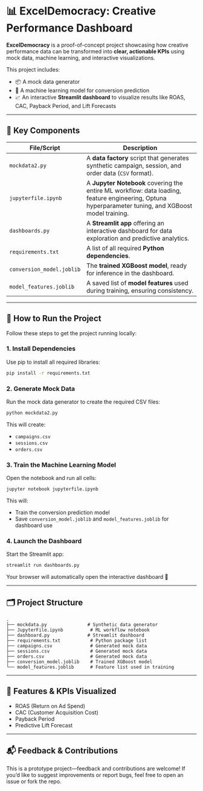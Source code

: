 # 📊 ExcelDemocracy: Creative Performance Dashboard

**ExcelDemocracy** is a proof-of-concept project showcasing how creative performance data can be transformed into **clear, actionable KPIs** using mock data, machine learning, and interactive visualizations.

This project includes:
- 📦 A mock data generator  
- 🤖 A machine learning model for conversion prediction  
- 📈 An interactive **Streamlit dashboard** to visualize results like ROAS, CAC, Payback Period, and Lift Forecasts  

---

## 🔧 Key Components

| File/Script | Description |
|-------------|-------------|
| `mockdata2.py` | A **data factory** script that generates synthetic campaign, session, and order data (`CSV` format). |
| `jupyterfile.ipynb` | A **Jupyter Notebook** covering the entire ML workflow: data loading, feature engineering, Optuna hyperparameter tuning, and XGBoost model training. |
| `dashboards.py` | A **Streamlit app** offering an interactive dashboard for data exploration and predictive analytics. |
| `requirements.txt` | A list of all required **Python dependencies**. |
| `conversion_model.joblib` | The **trained XGBoost model**, ready for inference in the dashboard. |
| `model_features.joblib` | A saved list of **model features** used during training, ensuring consistency. |

---

## 🚀 How to Run the Project

Follow these steps to get the project running locally:

### 1. Install Dependencies  
Use pip to install all required libraries:

```bash
pip install -r requirements.txt
```

### 2. Generate Mock Data  
Run the mock data generator to create the required CSV files:

```bash
python mockdata2.py
```

This will create:
- `campaigns.csv`
- `sessions.csv`
- `orders.csv`

### 3. Train the Machine Learning Model  
Open the notebook and run all cells:

```bash
jupyter notebook jupyterfile.ipynb
```

This will:
- Train the conversion prediction model
- Save `conversion_model.joblib` and `model_features.joblib` for dashboard use

### 4. Launch the Dashboard  
Start the Streamlit app:

```bash
streamlit run dashboards.py
```

Your browser will automatically open the interactive dashboard 🎯

---

## 🗂 Project Structure

```
.
├── mockdata.py               # Synthetic data generator
├── JupyterFile.ipynb          # ML workflow notebook
├── dashboard.py              # Streamlit dashboard
├── requirements.txt           # Python package list
├── campaigns.csv              # Generated mock data
├── sessions.csv               # Generated mock data
├── orders.csv                 # Generated mock data
├── conversion_model.joblib    # Trained XGBoost model
└── model_features.joblib      # Feature list used in training
```

---

## 📌 Features & KPIs Visualized
- ROAS (Return on Ad Spend)
- CAC (Customer Acquisition Cost)
- Payback Period
- Predictive Lift Forecast

---

## 📬 Feedback & Contributions  
This is a prototype project—feedback and contributions are welcome! If you’d like to suggest improvements or report bugs, feel free to open an issue or fork the repo.
